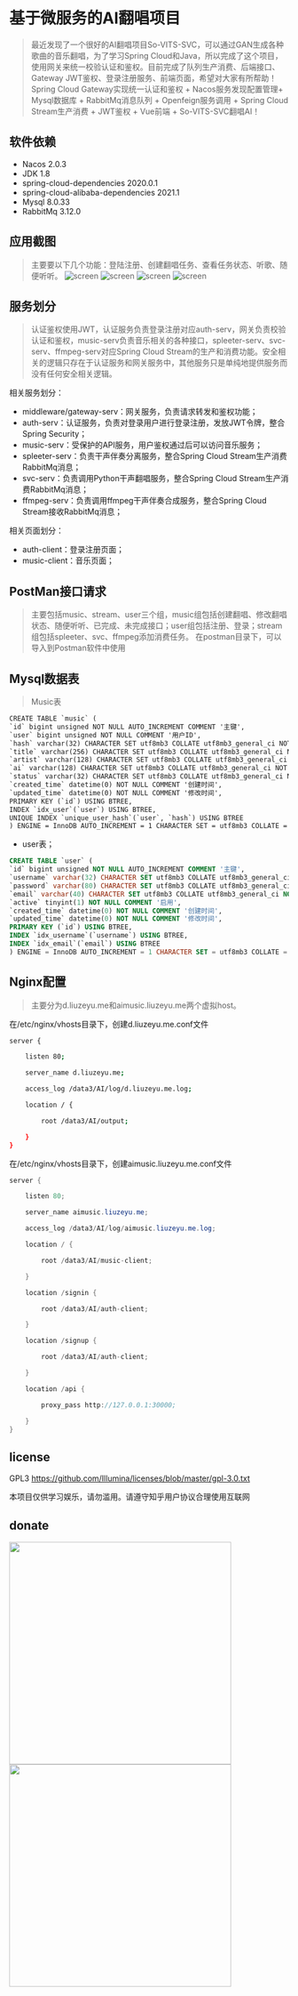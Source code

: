 
# 基于微服务的AI翻唱项目

> 最近发现了一个很好的AI翻唱项目So-VITS-SVC，可以通过GAN生成各种歌曲的音乐翻唱，为了学习Spring Cloud和Java，所以完成了这个项目，使用网关来统一校验认证和鉴权。目前完成了队列生产消费、后端接口、Gateway JWT鉴权、登录注册服务、前端页面，希望对大家有所帮助！
> Spring Cloud Gateway实现统一认证和鉴权 + Nacos服务发现配置管理+ Mysql数据库 + RabbitMq消息队列 + Openfeign服务调用 + Spring Cloud Stream生产消费 + JWT鉴权 + Vue前端 + So-VITS-SVC翻唱AI！

## 软件依赖
- Nacos 2.0.3
- JDK 1.8
- spring-cloud-dependencies 2020.0.1
- spring-cloud-alibaba-dependencies 2021.1
- Mysql 8.0.33
- RabbitMq 3.12.0

## 应用截图

> 主要要以下几个功能：登陆注册、创建翻唱任务、查看任务状态、听歌、随便听听。
![screen](http://asset.liuzeyu.me/music-screen1.png)
![screen](http://asset.liuzeyu.me/music-screen2.png)
![screen](http://asset.liuzeyu.me/music-screen3.png)
![screen](http://asset.liuzeyu.me/music-screen4.png)

## 服务划分

> 认证鉴权使用JWT，认证服务负责登录注册对应auth-serv，网关负责校验认证和鉴权，music-serv负责音乐相关的各种接口，spleeter-serv、svc-serv、ffmpeg-serv对应Spring Cloud Stream的生产和消费功能。安全相关的逻辑只存在于认证服务和网关服务中，其他服务只是单纯地提供服务而没有任何安全相关逻辑。

相关服务划分：

- middleware/gateway-serv：网关服务，负责请求转发和鉴权功能；
- auth-serv：认证服务，负责对登录用户进行登录注册，发放JWT令牌，整合Spring Security；
- music-serv：受保护的API服务，用户鉴权通过后可以访问音乐服务；
- spleeter-serv：负责干声伴奏分离服务，整合Spring Cloud Stream生产消费RabbitMq消息；
- svc-serv：负责调用Python干声翻唱服务，整合Spring Cloud Stream生产消费RabbitMq消息；
- ffmpeg-serv：负责调用ffmpeg干声伴奏合成服务，整合Spring Cloud Stream接收RabbitMq消息；

相关页面划分：

- auth-client：登录注册页面；
- music-client：音乐页面；


## PostMan接口请求

> 主要包括music、stream、user三个组，music组包括创建翻唱、修改翻唱状态、随便听听、已完成、未完成接口；user组包括注册、登录；stream组包括spleeter、svc、ffmpeg添加消费任务。
> 在postman目录下，可以导入到Postman软件中使用

## Mysql数据表

> Music表

```xml
CREATE TABLE `music` (  
`id` bigint unsigned NOT NULL AUTO_INCREMENT COMMENT '主键',  
`user` bigint unsigned NOT NULL COMMENT '用户ID',  
`hash` varchar(32) CHARACTER SET utf8mb3 COLLATE utf8mb3_general_ci NOT NULL COMMENT '文件Hash',  
`title` varchar(256) CHARACTER SET utf8mb3 COLLATE utf8mb3_general_ci NOT NULL COMMENT '歌曲标题',  
`artist` varchar(128) CHARACTER SET utf8mb3 COLLATE utf8mb3_general_ci NOT NULL COMMENT '原唱歌手',  
`ai` varchar(128) CHARACTER SET utf8mb3 COLLATE utf8mb3_general_ci NOT NULL COMMENT 'AI翻唱歌手',  
`status` varchar(32) CHARACTER SET utf8mb3 COLLATE utf8mb3_general_ci NOT NULL COMMENT 'AI处理状态',  
`created_time` datetime(0) NOT NULL COMMENT '创建时间',  
`updated_time` datetime(0) NOT NULL COMMENT '修改时间',  
PRIMARY KEY (`id`) USING BTREE,  
INDEX `idx_user`(`user`) USING BTREE,  
UNIQUE INDEX `unique_user_hash`(`user`, `hash`) USING BTREE  
) ENGINE = InnoDB AUTO_INCREMENT = 1 CHARACTER SET = utf8mb3 COLLATE = utf8mb3_general_ci COMMENT = '歌曲' ROW_FORMAT = Dynamic;
```

- user表；

```sql
CREATE TABLE `user` (  
`id` bigint unsigned NOT NULL AUTO_INCREMENT COMMENT '主键',  
`username` varchar(32) CHARACTER SET utf8mb3 COLLATE utf8mb3_general_ci NOT NULL COMMENT '用户名',  
`password` varchar(80) CHARACTER SET utf8mb3 COLLATE utf8mb3_general_ci NOT NULL COMMENT '密码',  
`email` varchar(40) CHARACTER SET utf8mb3 COLLATE utf8mb3_general_ci NOT NULL COMMENT 'email',  
`active` tinyint(1) NOT NULL COMMENT '启用',  
`created_time` datetime(0) NOT NULL COMMENT '创建时间',  
`updated_time` datetime(0) NOT NULL COMMENT '修改时间',  
PRIMARY KEY (`id`) USING BTREE,  
INDEX `idx_username`(`username`) USING BTREE,  
INDEX `idx_email`(`email`) USING BTREE  
) ENGINE = InnoDB AUTO_INCREMENT = 1 CHARACTER SET = utf8mb3 COLLATE = utf8mb3_general_ci COMMENT = '用户' ROW_FORMAT = Dynamic;
```

## Nginx配置

> 主要分为d.liuzeyu.me和aimusic.liuzeyu.me两个虚拟host。

在/etc/nginx/vhosts目录下，创建d.liuzeyu.me.conf文件

```bash
server {

    listen 80;

    server_name d.liuzeyu.me;

    access_log /data3/AI/log/d.liuzeyu.me.log;

    location / {

        root /data3/AI/output;

    }
}
```

在/etc/nginx/vhosts目录下，创建aimusic.liuzeyu.me.conf文件

```java
server {

    listen 80;

    server_name aimusic.liuzeyu.me;

    access_log /data3/AI/log/aimusic.liuzeyu.me.log;

    location / {

        root /data3/AI/music-client;

    }

    location /signin {

        root /data3/AI/auth-client;

    }

    location /signup {

        root /data3/AI/auth-client;

    }

    location /api {

        proxy_pass http://127.0.0.1:30000;

    }
}
```

## license 

GPL3
https://github.com/Illumina/licenses/blob/master/gpl-3.0.txt

本项目仅供学习娱乐，请勿滥用。请遵守知乎用户协议合理使用互联网

## donate

<img src="http://asset.liuzeyu.me/donate.jpg" width = "400" align=center />

<img src="http://asset.liuzeyu.me/mywechat.jpg" width = "400" align=center />
